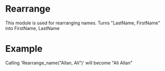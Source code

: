 Rearrange
=========

This module is used for rearranging names.
Turns "LastName, FirstName" into FirstName, LastName

 # Example
 Calling 'Rearrange_name("Allan, Ali")' will become "Ali Allan"
